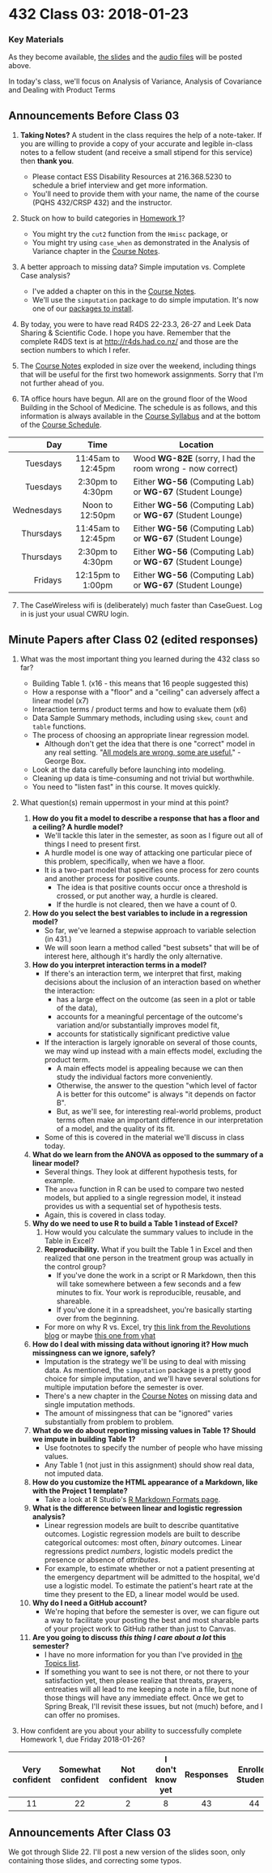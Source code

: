 # 432 Class 03: 2018-01-23

### Key Materials

As they become available, [the slides](https://github.com/THOMASELOVE/432-2018/tree/master/slides/class03) and the [audio files](https://github.com/THOMASELOVE/432-2018/tree/master/slides/class03) will be posted above.

In today's class, we'll focus on Analysis of Variance, Analysis of Covariance and Dealing with Product Terms

## Announcements Before Class 03

1. **Taking Notes?** A student in the class requires the help of a note-taker. If you are willing to provide a copy of your accurate and legible in-class notes to a fellow student (and receive a small stipend for this service) then **thank you**.
    + Please contact ESS Disability Resources at 216.368.5230 to schedule a brief interview and get more information.
    + You'll need to provide them with your name, the name of the course (PQHS 432/CRSP 432) and the instructor. 

2. Stuck on how to build categories in [Homework 1](https://github.com/THOMASELOVE/432-2018/tree/master/assignments/hw1)?
    + You might try the `cut2` function from the `Hmisc` package, or
    + You might try using `case_when` as demonstrated in the Analysis of Variance chapter in the [Course Notes](https://thomaselove.github.io/432-notes/).

3. A better approach to missing data? Simple imputation vs. Complete Case analysis?
    + I've added a chapter on this in the [Course Notes](https://thomaselove.github.io/432-notes/).
    + We'll use the `simputation` package to do simple imputation. It's now one of our [packages to install](https://github.com/THOMASELOVE/432-2018/blob/master/data-and-code/PACKAGES.MD).

4. By today, you were to have read R4DS 22-23.3, 26-27 and Leek Data Sharing & Scientific Code. I hope you have. Remember that the complete R4DS text is at http://r4ds.had.co.nz/ and those are the section numbers to which I refer.

5. The [Course Notes](https://thomaselove.github.io/432-notes/) exploded in size over the weekend, including things that will be useful for the first two homework assignments. Sorry that I'm not further ahead of you.

6. TA office hours have begun. All are on the ground floor of the Wood Building in the School of Medicine. The schedule is as follows, and this information is always available in the [Course Syllabus](https://thomaselove.github.io/432-syllabus/) and at the bottom of the [Course Schedule](https://github.com/THOMASELOVE/432-2018/blob/master/SCHEDULE.md).

Day | Time | Location
--------: | :----------------: | -----------------
Tuesdays  | 11:45am to 12:45pm | Wood **WG-82E** (sorry, I had the room wrong - now correct)
Tuesdays  | 2:30pm to 4:30pm | Either **WG-56** (Computing Lab) or **WG-67** (Student Lounge)
Wednesdays | Noon to 12:50pm | Either **WG-56** (Computing Lab) or **WG-67** (Student Lounge)
Thursdays | 11:45am to 12:45pm | Either **WG-56** (Computing Lab) or **WG-67** (Student Lounge)
Thursdays  | 2:30pm to 4:30pm | Either **WG-56** (Computing Lab) or **WG-67** (Student Lounge)
Fridays | 12:15pm to 1:00pm | Either **WG-56** (Computing Lab) or **WG-67** (Student Lounge)

7. The CaseWireless wifi is (deliberately) much faster than CaseGuest. Log in is just your usual CWRU login.

## **Minute Papers** after Class 02 (edited responses)

1. What was the most important thing you learned during the 432 class so far?
    - Building Table 1. (x16 - this means that 16 people suggested this)
    - How a response with a "floor" and a "ceiling" can adversely affect a linear model (x7)
    - Interaction terms / product terms and how to evaluate them (x6)
    - Data Sample Summary methods, including using `skew`, `count` and `table` functions. 
    - The process of choosing an appropriate linear regression model.
        + Although don't get the idea that there is one "correct" model in any real setting. "[All models are wrong, some are useful.](https://en.wikipedia.org/wiki/All_models_are_wrong)" - George Box.
    - Look at the data carefully before launching into modeling. 
    - Cleaning up data is time-consuming and not trivial but worthwhile.
    - You need to "listen fast" in this course. It moves quickly.
    
2. What question(s) remain uppermost in your mind at this point?
    1. **How do you fit a model to describe a response that has a floor and a ceiling? A hurdle model?**
        + We'll tackle this later in the semester, as soon as I figure out all of things I need to present first. 
        + A hurdle model is one way of attacking one particular piece of this problem, specifically, when we have a floor.
        + It is a two-part model that specifies one process for zero counts and another process for positive counts. 
            + The idea is that positive counts occur once a threshold is crossed, or put another way, a hurdle is cleared. 
            + If the hurdle is not cleared, then we have a count of 0.
    2. **How do you select the best variables to include in a regression model?**
        + So far, we've learned a stepwise approach to variable selection (in 431.) 
        + We will soon learn a method called "best subsets" that will be of interest here, although it's hardly the only alternative.
    3. **How do you interpret interaction terms in a model?**
        + If there's an interaction term, we interpret that first, making decisions about the inclusion of an interaction based on whether the interaction:
            - has a large effect on the outcome (as seen in a plot or table of the data),
            - accounts for a meaningful percentage of the outcome's variation and/or substantially improves model fit,
            - accounts for statistically significant predictive value
        + If the interaction is largely ignorable on several of those counts, we may wind up instead with a main effects model, excluding the product term. 
            - A main effects model is appealing because we can then study the individual factors more conveniently. 
            - Otherwise, the answer to the question "which level of factor A is better for this outcome" is always "it depends on factor B".
            - But, as we'll see, for interesting real-world problems, product terms often make an important difference in our interpretation of a model, and the quality of its fit.
        + Some of this is covered in the material we'll discuss in class today.
    4. **What do we learn from the ANOVA as opposed to the summary of a linear model?**
        + Several things. They look at different hypothesis tests, for example.
        + The `anova` function in R can be used to compare two nested models, but applied to a single regression model, it instead provides us with a sequential set of hypothesis tests. 
        + Again, this is covered in class today.
    5. **Why do we need to use R to build a Table 1 instead of Excel?**
        1. How would you calculate the summary values to include in the Table in Excel?
        2. **Reproducibility.** What if you built the Table 1 in Excel and then realized that one person in the treatment group was actually in the control group? 
            - If you've done the work in a script or R Markdown, then this will take somewhere between a few seconds and a few minutes to fix. Your work is reproducible, reusable, and shareable.
            - If you've done it in a spreadsheet, you're basically starting over from the beginning.
        - For more on why R vs. Excel, try [this link from the Revolutions blog](http://blog.revolutionanalytics.com/2014/10/why-r-is-better-than-excel.html) or maybe [this one from yhat](http://blog.yhat.com/posts/R-for-excel-users.html) 
    6. **How do I deal with missing data without ignoring it? How much missingness can we ignore, safely?**
        - Imputation is the strategy we'll be using to deal with missing data. As mentioned, the `simputation` package is a pretty good choice for simple imputation, and we'll have several solutions for multiple imputation before the semester is over.
        - There's a new chapter in the [Course Notes](https://thomaselove.github.io/432-notes/) on missing data and single imputation methods.
        - The amount of missingness that can be "ignored" varies substantially from problem to problem.
    7. **What do we do about reporting missing values in Table 1? Should we impute in building Table 1?**
        - Use footnotes to specify the number of people who have missing values.
        - Any Table 1 (not just in this assignment) should show real data, not imputed data.
    8. **How do you customize the HTML appearance of a Markdown, like with the Project 1 template?**
        - Take a look at R Studio's [R Markdown Formats page](http://rmarkdown.rstudio.com/formats.html).
    9. **What is the difference between linear and logistic regression analysis?**
        - Linear regression models are built to describe quantitative outcomes. Logistic regression models are built to describe categorical outcomes: most often, *binary* outcomes. Linear regressions predict *numbers*, logistic models predict the presence or absence of *attributes*.
        - For example, to estimate whether or not a patient presenting at the emergency department will be admitted to the hospital, we'd use a logistic model. To estimate the patient's heart rate at the time they present to the ED, a linear model would be used.
    10. **Why do I need a GitHub account?**
        + We're hoping that before the semester is over, we can figure out a way to facilitate your posting the best and most sharable parts of your project work to GitHub rather than just to Canvas.
    11. **Are you going to discuss *this thing I care about a lot* this semester?**
        + I have no more information for you than I've provided in [the Topics list](https://github.com/THOMASELOVE/432-2018/blob/master/TOPICS.md). 
        + If something you want to see is not there, or not there to your satisfaction yet, then please realize that threats, prayers, entreaties will all lead to me keeping a note in a file, but none of those things will have any immediate effect. Once we get to Spring Break, I'll revisit these issues, but not (much) before, and I can offer no promises.

3. How confident are you about your ability to successfully complete Homework 1, due Friday 2018-01-26?

Very confident | Somewhat confident | Not confident | I don't know yet | Responses | Enrolled Students
:-------------: | :-------------: | :-------------: | :-------------: | :-------------: | :-------------:
11 | 22 | 2 | 8 | 43 | 44


## Announcements After Class 03

We got through Slide 22. I'll post a new version of the slides soon, only containing those slides, and correcting some typos.

